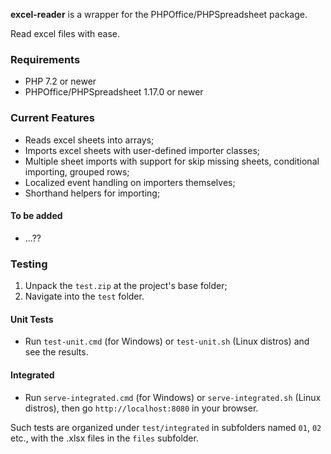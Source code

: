 **excel-reader** is a wrapper for the PHPOffice/PHPSpreadsheet package.

Read excel files with ease.

### Requirements
*  PHP 7.2 or newer
*  PHPOffice/PHPSpreadsheet 1.17.0 or newer

### Current Features
*  Reads excel sheets into arrays;
*  Imports excel sheets with user-defined importer classes;
*  Multiple sheet imports with support for skip missing sheets, conditional importing, grouped rows;
*  Localized event handling on importers themselves;
*  Shorthand helpers for importing;

#### To be added
*  ...??

### Testing
1. Unpack the `test.zip` at the project's base folder;
2. Navigate into the `test` folder.

#### Unit Tests
* Run `test-unit.cmd` (for Windows) or `test-unit.sh` (Linux distros) and see the results.

#### Integrated
* Run `serve-integrated.cmd` (for Windows) or `serve-integrated.sh` (Linux distros), then go `http://localhost:8080` in your browser.

Such tests are organized under `test/integrated` in subfolders named `01`, `02` etc., with the .xlsx files in the `files` subfolder.
